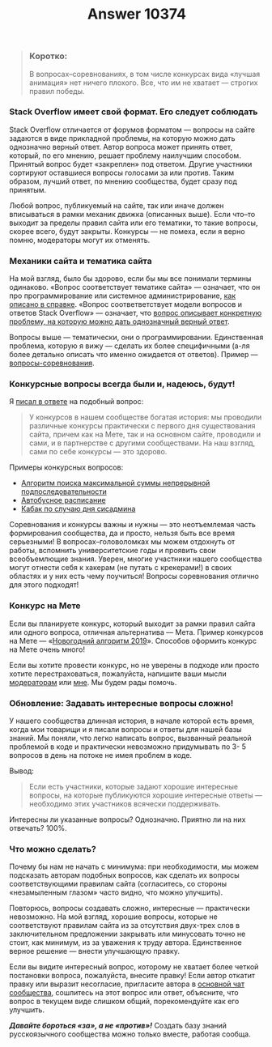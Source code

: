 ﻿---
title: "Answer 10374"
se.owner.user_id: 6
se.owner.display_name: "Nicolas Chabanovsky"
se.owner.link: "https://ru.meta.stackoverflow.com/users/6/nicolas-chabanovsky"
se.answer_id: 10374
se.question_id: 10370
se.post_type: answer
se.score: 6
se.is_accepted: False
---
<blockquote>
  <h3>Коротко:</h3>
  
  <p>В вопросах–соревнованиях, в том числе конкурсах вида «лучшая анимация» нет ничего плохого. Все, что им не хватает — строгих правил победы.</p>
</blockquote>

<h3>Stack Overflow имеет свой формат. Его следует соблюдать</h3>

<p>Stack Overflow отличается от форумов форматом — вопросы на сайте задаются в виде прикладной проблемы, на которую можно дать однозначно верный ответ. Автор вопроса может принять ответ, который, по его мнению, решает проблему наилучшим способом. Принятый вопрос будет «закреплен» под ответом. Другие участники сортируют оставшиеся вопросы голосами за или против. Таким образом, лучший ответ, по мнению сообщества, будет сразу под принятым.</p>

<p>Любой вопрос, публикуемый на сайте, так или иначе должен вписываться в рамки механик движка (описанных выше). Если что–то выходит за пределы правил сайта или его тематики, то такие вопросы, скорее всего, будут закрыты. Конкурсы — не помеха, если я верно помню, модераторы могут их отменять.</p>

<h3>Механики сайта и тематика сайта</h3>

<p>На мой взгляд, было бы здорово, если бы мы все понимали термины одинаково. «Вопрос соответствует тематике сайта» — означает, что он про программирование или системное администрирование, <a href="/help/on-topic">как описано в справке</a>. «Вопрос соответветствует модели вопросов и ответов Stack Overflow» — означает, что <a href="/help/how-to-ask">вопрос описывает конкретную проблему, на которую можно дать однозначный верный ответ</a>.</p>

<p>Вопросы выше — тематически, они о программировании. Единственная проблема, которую я вижу — сделать их более специфичными (а-ля более детально описать что именно ожидается от ответов). Пример — <a href="https://ru.stackoverflow.com/questions/tagged/%d1%81%d0%be%d1%80%d0%b5%d0%b2%d0%bd%d0%be%d0%b2%d0%b0%d0%bd%d0%b8%d0%b5">вопросы-соревнования</a>.</p>

<h3>Конкурсные вопросы всегда были и, надеюсь, будут!</h3>

<p>Я <a href="https://ru.meta.stackoverflow.com/a/10001/6">писал в ответе</a> на подобный вопрос:</p>

<blockquote>
  <p>У конкурсов в нашем сообществе богатая история: мы проводили различные конкурсы практически с первого дня существования сайта, причем как на Мете, так и на основном сайте, проводили и сами, и в партнерстве с другими сообществами. На наш взгляд, сами по себе конкурсы — это здорово.</p>
</blockquote>

<p>Примеры конкурсных вопросов:</p>

<ul>
<li><a href="https://ru.stackoverflow.com/questions/129360/">Алгоритм поиска максимальной суммы непрерывной подпоследовательности</a></li>
<li><a href="https://ru.stackoverflow.com/q/129355/6">Автобусное расписание</a> </li>
<li><a href="https://ru.stackoverflow.com/q/131719/6">Кабак по случаю дня сисадмина</a> </li>
</ul>

<p>Соревнования и конкурсы важны и нужны — это неотъемлемая часть формирования сообщества, да и просто, нельзя быть все время серьезными!  В вопросах–головоломках мы можем отдохнуть от работы, вспомнить университетские годы и проявить свои всеобъемлющие знания. Уверен, многие участники нашего сообщества могут отнести себя к хакерам (не путать с крекерами!) в своих областях и у них есть чему поучиться! Вопросы соревнования отлично для этого подходят!</p>

<h3>Конкурс на Мете</h3>

<p>Если вы планируете конкурс, который выходит за рамки правил сайта или одного вопроса, отличная альтернатива — Мета. Пример конкурсов на Мете — «<a href="https://ru.meta.stackoverflow.com/q/8460/6">Новогодний алгоритм 2019</a>». Способов оформить конкурс на Мете очень много! </p>

<p>Если вы хотите провести конкурс, но не уверены в подходе или просто хотите перестраховаться, пожалуйста, напишите ваши мысли <a href="https://ru.stackoverflow.com/users?tab=moderators">модераторам</a> или <a href="https://ru.stackoverflow.com/users/6/nicolas-chabanovsky?tab=profile">мне</a>. Мы будем рады помочь.</p>

<h3>Обновление: Задавать интересные вопросы сложно!</h3>

<p>У нашего сообщества длинная история, в начале которой есть время, когда мои товарищи и я писали вопросы и ответы для нашей базы знаний. Мы поняли, что легко написать вопрос, вызванный реальной проблемой в коде и практически невозможно придумывать по 3- 5 вопросов в день на потоке не имея проблем в коде. </p>

<p>Вывод:</p>

<blockquote>
  <p>Если есть участники, которые задают хорошие интересные вопросы, на которые публикуются хорошие интересные ответы — необходимо этих участников всячески поддерживать. </p>
</blockquote>

<p>Интересны ли указанные вопросы? Однозначно. Приятно ли на них отвечать? 100%. </p>

<h3>Что можно сделать?</h3>

<p>Почему бы нам не начать с минимума: при необходимости, мы можем подсказать авторам подобных вопросов, как сделать их вопросы соответствующими правилам сайта (согласитесь, со стороны «незамыленным глазом» часто видно, что можно улучшить).  </p>

<p>Повторюсь, вопросы создавать сложно, интересные — практически невозможно. На мой взгляд, хорошие вопросы, которые не соответствуют правилам сайта из за отсутствия двух-трех слов в заключительном предложении закрывать или минусовать точно не стоит, как минимум, из за уважения к труду автора. Единственное верное решение — внести улучшающую правку.</p>

<p>Если вы видите интересный вопрос, которому не хватает более четкой постановки вопроса, пожалуйста, внесите правку! Если автор откатит правку или выразит несогласие, пригласите автора в <a href="https://chat.stackexchange.com/rooms/33635/chmod-0770">основной чат сообщества</a>, сошлитесь на этот вопрос или ответ, объясните, что вопрос в текущем виде слишком общий, порекомендуйте как его улучшить.</p>

<p><strong><em>Давайте бороться «за», а не «против»!</em></strong> Создать базу знаний русскоязычного сообщества можно только вместе, работая сообща. </p>

